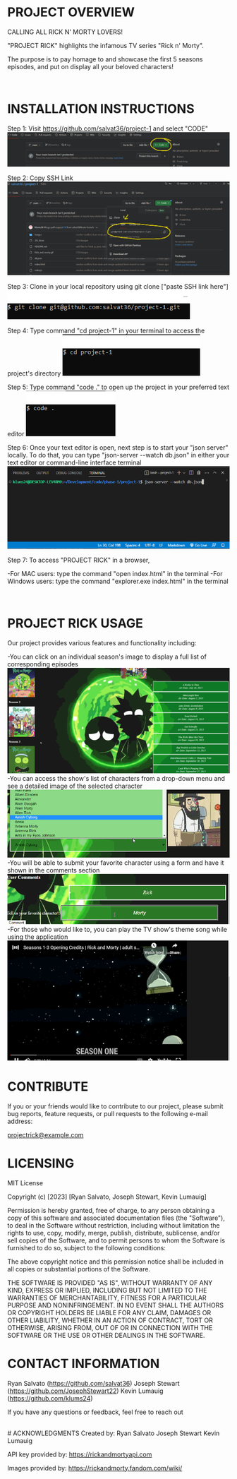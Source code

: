 

# PROJECT OVERVIEW
CALLING ALL RICK N' MORTY LOVERS! 

"PROJECT RICK" highlights the infamous TV series "Rick n' Morty". 

The purpose is to pay homage to and showcase the first 5 seasons episodes, and put on display all your beloved characters! 

<br>

# INSTALLATION INSTRUCTIONS

Step 1: Visit https://github.com/salvat36/project-1 and select "CODE"
![Getting Started](images/README_image_1.png)

Step 2: Copy SSH Link 
![Getting Started](images/README_image_2.PNG)


Step 3: Clone in your local repository using git clone ["paste SSH link here"]
![Getting Started](images/README_image_3.PNG)

Step 4: Type command "cd project-1" in your terminal to access the project's directory
![Getting Started](images/README_image_4.PNG)

Step 5: Type command "code ." to open up the project in your preferred text editor
![Getting Started](images/README_image_5.PNG)

Step 6: Once your text editor is open, next step is to start your "json server" locally. To do that, you can type "json-server --watch db.json" in either your text editor or command-line interface terminal
![Getting Started](images/README_image_6.PNG)


Step 7: To access "PROJECT RICK" in a browser, 

-For MAC users: type the command "open index.html" in the terminal
-For Windows users: type the command "explorer.exe index.html" in the terminal

<br>

# PROJECT RICK USAGE

Our project provides various features and functionality including:

-You can click on an individual season's image to display a full list of corresponding episodes
![Getting Started](images/gif1.gif)
-You can access the show's list of characters from a drop-down menu and see a detailed image of the selected character
![Getting Started](images/gif2.gif)
-You will be able to submit your favorite character using a form and have it shown in the comments section
![Getting Started](images/gif3.gif)
-For those who would like to, you can play the TV show's theme song while using the application
![Getting Started](images/gif4.gif)
<br>

# CONTRIBUTE
If you or your friends would like to contribute to our project, please submit bug reports, feature requests, or pull requests to the following e-mail address: 

projectrick@example.com
<br>

# LICENSING 
MIT License

Copyright (c) [2023] [Ryan Salvato, Joseph Stewart, Kevin Lumauig]

Permission is hereby granted, free of charge, to any person obtaining a copy
of this software and associated documentation files (the "Software"), to deal
in the Software without restriction, including without limitation the rights
to use, copy, modify, merge, publish, distribute, sublicense, and/or sell
copies of the Software, and to permit persons to whom the Software is
furnished to do so, subject to the following conditions:

The above copyright notice and this permission notice shall be included in all
copies or substantial portions of the Software.

THE SOFTWARE IS PROVIDED "AS IS", WITHOUT WARRANTY OF ANY KIND, EXPRESS OR
IMPLIED, INCLUDING BUT NOT LIMITED TO THE WARRANTIES OF MERCHANTABILITY,
FITNESS FOR A PARTICULAR PURPOSE AND NONINFRINGEMENT. IN NO EVENT SHALL THE
AUTHORS OR COPYRIGHT HOLDERS BE LIABLE FOR ANY CLAIM, DAMAGES OR OTHER
LIABILITY, WHETHER IN AN ACTION OF CONTRACT, TORT OR OTHERWISE, ARISING FROM,
OUT OF OR IN CONNECTION WITH THE SOFTWARE OR THE USE OR OTHER DEALINGS IN THE
SOFTWARE.
<br>

# CONTACT INFORMATION
Ryan Salvato (https://github.com/salvat36)
Joseph Stewart (https://github.com/JosephStewart22)
Kevin Lumauig (https://github.com/klums24)

If you have any questions or feedback, feel free to reach out

<br>
# ACKNOWLEDGMENTS
Created by: 
Ryan Salvato
Joseph Stewart
Kevin Lumauig

API key provided by: https://rickandmortyapi.com

Images provided by:
https://rickandmorty.fandom.com/wiki/
